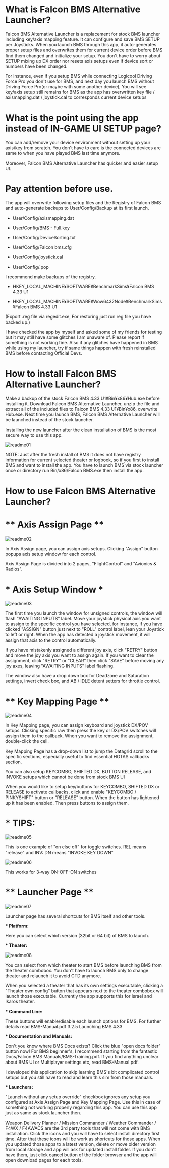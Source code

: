 # What is Falcon BMS Alternative Launcher?

Falcon BMS Alternative Launcher is a replacement for stock BMS launcher including key/axis
mapping feature. It can configure and save BMS SETUP per Joysticks. When you launch BMS
through this app, it auto-generates proper setup files and overwrites them for current
device order before BMS find them changed and initialize your setup. You don't have to worry
about SETUP mixing up DX order nor resets axis setups even if device sort or numbers have
been changed.

For instance, even if you setup BMS while connecting Logicool Driving Force Pro you don't use
for BMS, and next day you launch BMS without Driving Force Pro(or maybe with some another
device), You will see key/axis setup still remains for BMS as the app has
overwritten key file / axismapping.dat / joystick.cal to corresponds current device setups

# What is the point using the app instead of IN-GAME UI SETUP page?

You can add/remove your device environment without setting up your axis/key from scratch. You
don't have to care is the connected devices are same to when you have played BMS last
time anymore.

Moreover, Falcon BMS Alternative Launcher has quicker and easier setup UI.

# Pay attention before use.

The app will overwrite following setup files and the Registry of Falcon BMS and auto-generate
backups to User/Config/Backup at its first launch.

- User/Config/axismapping.dat

- User/Config/BMS - Full.key

- User/Config/DeviceSorting.txt

- User/Config/Falcon bms.cfg

- User/Config/joystick.cal

- User/Config/<callsign>.pop


I recommend make backups of the registry.

- HKEY_LOCAL_MACHINE¥SOFTWARE¥BenchmarkSims¥Falcon BMS 4.33 U1

- HKEY_LOCAL_MACHINE¥SOFTWARE¥Wow6432Node¥BenchmarkSims¥Falcon BMS 4.33 U1

(Export .reg file via regedit.exe, For restoring just run reg file you have backed up.)

I have checked the app by myself and asked some of my friends for testing but it may still have
some glitches I am unaware of. Please report if something is not working fine. Also if any glitches
have happened in BMS while using my launcher, try if same things happen with fresh reinstalled BMS
before contacting Official Devs.

# How to install Falcon BMS Alternative Launcher?

Make a backup of the stock Falcon BMS 4.33 U1¥Bin¥x86¥Hub.exe before installing it.
Download Falcon BMS Alternative Launcher, unzip the file and extract all of the included files to
Falcon BMS 4.33 U1¥Bin¥x86, overwrite Hub.exe. Next time you launch BMS, Falcon BMS
Alternative Launcher will be launched instead of the stock launcher.

Installing the new launcher after the clean installation of BMS is the most secure way to use this
app.

![readme01](https://user-images.githubusercontent.com/32677587/53294990-b48b6580-3834-11e9-874d-f6f0443b96e0.png)

NOTE: Just after the fresh install of BMS it does not have registry information for current
selected theater or logbook, so if you first to install BMS and want to install the
app. You have to launch BMS via stock launcher once or directory run Bin/x86/Falcon
BMS.exe then install the app.

# How to use Falcon BMS Alternative Launcher?

# ** Axis Assign Page **

![readme02](https://user-images.githubusercontent.com/32677587/53295032-7773a300-3835-11e9-8695-f4b1516343fe.png)

In Axis Assign page, you can assign axis setups.
Clicking "Assign" button popups axis setup window for each control.

Axis Assign Page is divided into 2 pages, "FlightControl" and "Avionics & Radios".

# * Axis Setup Window *

![readme03](https://user-images.githubusercontent.com/32677587/53295043-a4c05100-3835-11e9-9e48-77897990f0e4.png)

The first time you launch the window for unsigned controls, the window will flash
"AWAITING INPUTS" label. Move your joystick physical axis you want to assign to
the specific control you have selected, for instance, if you have clicked "ASSIGN"
button just next to "ROLL" control label, lean your Joystick to left or right. When the
app has detected a joystick movement, it will assign that axis to the control
automatically.

If you have mistakenly assigned a different joy axis, click "RETRY" button and
move the joy axis you want to assign again. If you want to clear the assignment,
click "RETRY" or "CLEAR" then click "SAVE" before moving any joy axes, leaving
"AWAITING INPUTS" label flashing.

The window also have a drop down box for Deadzone and Saturation settings,
invert check box, and AB / IDLE detent setters for throttle control.

# ** Key Mapping Page **

![readme04](https://user-images.githubusercontent.com/32677587/53295052-db966700-3835-11e9-8d2c-a72f876c06ec.png)

In Key Mapping page, you can assign keyboard and joystick DX/POV setups.
Clicking specific raw then press the key or DX/POV switches will assign them to the callback.
When you want to remove the assignment, double-click the cell.

Key Mapping Page has a drop-down list to jump the Datagrid scroll to the specific
sections, especially useful to find essential HOTAS callbacks section.

You can also setup KEYCOMBO, SHIFTED DX, BUTTON RELEASE, and INVOKE
setups which cannot be done from stock BMS UI

When you would like to setup key/buttons for KEYCOMBO, SHIFTED DX or RELEASE to
activate callbacks, click and enable "KEYCOMBO / PINKYSHIFT" button or "RELEASE"
button. When the button has lightened up it has been enabled. Then press buttons to assign
them.


# * TIPS:

![readme05](https://user-images.githubusercontent.com/32677587/53295216-113d4f00-383a-11e9-9ea3-ab58ed0450b6.png)

This is one example of "on else off" for toggle switches. REL means "release" and INV: DN
means "INVOKE KEY DOWN"

![readme06](https://user-images.githubusercontent.com/32677587/53295226-3b8f0c80-383a-11e9-98e6-28c760ffaa9c.png)

This works for 3-way ON-OFF-ON switches

# ** Launcher Page **

![readme07](https://user-images.githubusercontent.com/32677587/53295230-60837f80-383a-11e9-98d1-615d2d9e0753.png)

Launcher page has several shortcuts for BMS itself and other tools.

<b>* Platform:</b>

Here you can select which version (32bit or 64 bit) of BMS to launch.

<b>* Theater:</b>

![readme08](https://user-images.githubusercontent.com/32677587/53295239-91fc4b00-383a-11e9-9994-aa2cc4e5025e.png)

You can select from which theater to start BMS before launching BMS from the theater
combobox. You don't have to launch BMS only to change theater and relaunch it to
avoid CTD anymore.

When you selected a theater that has its own settings executable, clicking a "Theater own config" button that appears next to the theater combobox will launch those executable. Currently
the app supports this for Israel and Ikaros theater.

<b>* Command Line:</b>

These buttons will enable/disable each launch options for BMS. For further details read
BMS-Manual.pdf 3.2.5 Launching BMS 4.33

<b>* Documentation and Manuals:</b>

Don't you know where BMS Docs exists? Click the blue "open docs folder" button
now! For BMS beginner's, I recommend starting from the fantastic Docs/Falcon BMS
Manuals/BMS-Training.pdf. If you find anything unclear about BMS UI or Multiplayer
settings etc, read BMS-Manual.pdf. 

I developed this application to skip learning BMS's bit complicated control setups but
you still have to read and learn this sim from those manuals.

<b>* Launchers:</b>

"Launch without any setup override" checkbox ignores any setup you configured at Axis
Assign Page and Key Mapping Page. Use this in case of something not working
properly regarding this app. You can use this app just as same as stock launcher then.

Weapon Delivery Planner / Mission Commander / Weather Commander / F4WX /
F4AWACS are the 3rd party tools that will not come with BMS installation. Click the
icons and you will have to select install directory first time. After that these icons will be
work as shortcuts for those apps. When you updated those apps to a latest version,
delete or move older version from local storage and app will ask for updated install
folder. If you don't have them, just click cancel button of the folder browser and the app
will open download pages for each tools.
